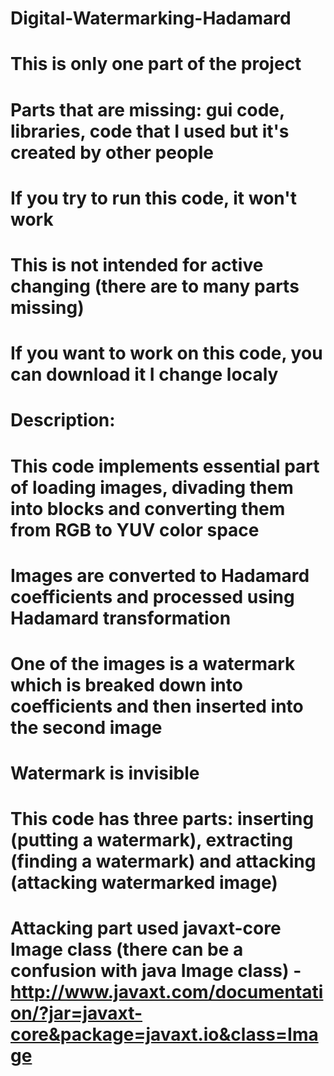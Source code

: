 # Digital-Watermarking-Hadamard

# This is only one part of the project
# Parts that are missing: gui code, libraries, code that I used but it's created by other people
# If you try to run this code, it won't work

# This is not intended for active changing (there are to many parts missing)
# If you want to work on this code, you can download it I change localy

# Description:
# This code implements essential part of loading images, divading them into blocks and converting them from RGB to YUV color space
# Images are converted to Hadamard coefficients and processed using Hadamard transformation
# One of the images is a watermark which is breaked down into coefficients and then inserted into the second image
# Watermark is invisible
# This code has three parts: inserting (putting a watermark), extracting (finding a watermark) and attacking (attacking watermarked image)
# Attacking part used javaxt-core Image class (there can be a confusion with java Image class) - http://www.javaxt.com/documentation/?jar=javaxt-core&package=javaxt.io&class=Image
